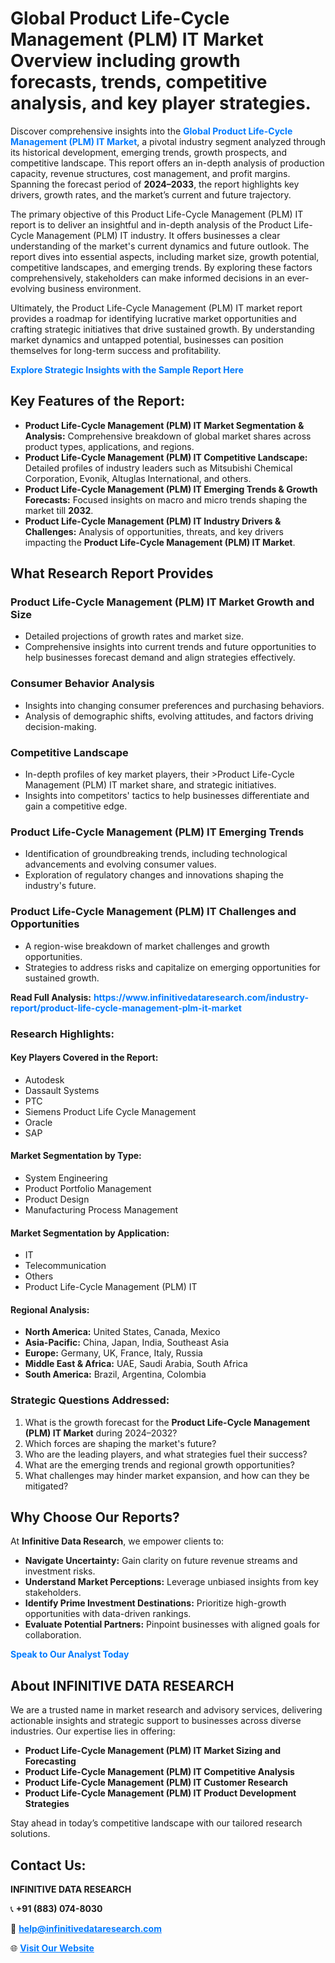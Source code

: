 <h1>Global Product Life-Cycle Management (PLM) IT Market Overview including growth forecasts, trends, competitive analysis, and key player strategies.</h1>
<p>
Discover comprehensive insights into the 
<a href="https://www.infinitivedataresearch.com/industry-report/product-life-cycle-management-plm-it-market" rel="dofollow" style="color: #007BFF; text-decoration: none;"><strong>Global Product Life-Cycle Management (PLM) IT Market</strong></a>, a pivotal industry segment analyzed through its historical development, emerging trends, growth prospects, and competitive landscape. This report offers an in-depth analysis of production capacity, revenue structures, cost management, and profit margins. Spanning the forecast period of <strong>2024–2033</strong>, the report highlights key drivers, growth rates, and the market’s current and future trajectory.
</p>
<p>
The primary objective of this Product Life-Cycle Management (PLM) IT report is to deliver an insightful and in-depth analysis of the Product Life-Cycle Management (PLM) IT industry. It offers businesses a clear understanding of the market's current dynamics and future outlook. The report dives into essential aspects, including market size, growth potential, competitive landscapes, and emerging trends. By exploring these factors comprehensively, stakeholders can make informed decisions in an ever-evolving business environment.
</p>
<p>
Ultimately, the Product Life-Cycle Management (PLM) IT market report provides a roadmap for identifying lucrative market opportunities and crafting strategic initiatives that drive sustained growth. By understanding market dynamics and untapped potential, businesses can position themselves for long-term success and profitability.
</p>
<p>
<a href="https://www.infinitivedataresearch.com/request-sample/reportId=102089" style="color: #007BFF; text-decoration: none;"><strong>Explore Strategic Insights with the Sample Report Here</strong></a>
</p>

<h2>Key Features of the Report:</h2>
<ul>
<li><strong>Product Life-Cycle Management (PLM) IT Market Segmentation & Analysis:</strong> Comprehensive breakdown of global market shares across product types, applications, and regions.</li>
<li><strong>Product Life-Cycle Management (PLM) IT Competitive Landscape:</strong> Detailed profiles of industry leaders such as Mitsubishi Chemical Corporation, Evonik, Altuglas International, and others.</li>
<li><strong>Product Life-Cycle Management (PLM) IT Emerging Trends & Growth Forecasts:</strong> Focused insights on macro and micro trends shaping the market till <strong>2032</strong>.</li>
<li><strong>Product Life-Cycle Management (PLM) IT Industry Drivers & Challenges:</strong> Analysis of opportunities, threats, and key drivers impacting the <strong>Product Life-Cycle Management (PLM) IT Market</strong>.</li>
</ul>

<h2>What Research Report Provides</h2>
<h3>Product Life-Cycle Management (PLM) IT Market Growth and Size</h3>
<ul>
<li>Detailed projections of growth rates and market size.</li>
<li>Comprehensive insights into current trends and future opportunities to help businesses forecast demand and align strategies effectively.</li>
</ul>

<h3>Consumer Behavior Analysis</h3>
<ul>
<li>Insights into changing consumer preferences and purchasing behaviors.</li>
<li>Analysis of demographic shifts, evolving attitudes, and factors driving decision-making.</li>
</ul>

<h3>Competitive Landscape</h3>
<ul>
<li>In-depth profiles of key market players, their >Product Life-Cycle Management (PLM) IT market share, and strategic initiatives.</li>
<li>Insights into competitors' tactics to help businesses differentiate and gain a competitive edge.</li>
</ul>

<h3>Product Life-Cycle Management (PLM) IT Emerging Trends</h3>
<ul>
<li>Identification of groundbreaking trends, including technological advancements and evolving consumer values.</li>
<li>Exploration of regulatory changes and innovations shaping the industry's future.</li>
</ul>

<h3>Product Life-Cycle Management (PLM) IT Challenges and Opportunities</h3>
<ul>
<li>A region-wise breakdown of market challenges and growth opportunities.</li>
<li>Strategies to address risks and capitalize on emerging opportunities for sustained growth.</li>
</ul>
<p><strong>Read Full Analysis:</strong> <a href="https://www.infinitivedataresearch.com/industry-report/product-life-cycle-management-plm-it-market" rel="dofollow" style="color: #007BFF; text-decoration: none;"><strong>https://www.infinitivedataresearch.com/industry-report/product-life-cycle-management-plm-it-market</strong></a></p>
<h3>Research Highlights:</h3>
<h4>Key Players Covered in the Report:</h4>
<ul><li>Autodesk</li><li>Dassault Systems</li><li>PTC</li><li>Siemens Product Life Cycle Management</li><li>Oracle</li><li>SAP</li></ul>
<h4>Market Segmentation by Type:</h4>
<ul><li>System Engineering</li><li>Product Portfolio Management</li><li>Product Design</li><li>Manufacturing Process Management</li></ul>
<h4>Market Segmentation by Application:</h4>
<ul><li>IT</li><li>Telecommunication</li><li>Others</li><li>Product Life-Cycle Management (PLM) IT</li></ul>

<h4>Regional Analysis:</h4>
<ul>
<li><strong>North America:</strong> United States, Canada, Mexico</li>
<li><strong>Asia-Pacific:</strong> China, Japan, India, Southeast Asia</li>
<li><strong>Europe:</strong> Germany, UK, France, Italy, Russia</li>
<li><strong>Middle East & Africa:</strong> UAE, Saudi Arabia, South Africa</li>
<li><strong>South America:</strong> Brazil, Argentina, Colombia</li>
</ul>

<h3>Strategic Questions Addressed:</h3>
<ol>
<li>What is the growth forecast for the <strong>Product Life-Cycle Management (PLM) IT Market</strong> during 2024–2032?</li>
<li>Which forces are shaping the market's future?</li>
<li>Who are the leading players, and what strategies fuel their success?</li>
<li>What are the emerging trends and regional growth opportunities?</li>
<li>What challenges may hinder market expansion, and how can they be mitigated?</li>
</ol>

<h2>Why Choose Our Reports?</h2>
<p>At <strong>Infinitive Data Research</strong>, we empower clients to:</p>
<ul>
<li><strong>Navigate Uncertainty:</strong> Gain clarity on future revenue streams and investment risks.</li>
<li><strong>Understand Market Perceptions:</strong> Leverage unbiased insights from key stakeholders.</li>
<li><strong>Identify Prime Investment Destinations:</strong> Prioritize high-growth opportunities with data-driven rankings.</li>
<li><strong>Evaluate Potential Partners:</strong> Pinpoint businesses with aligned goals for collaboration.</li>
</ul>
<p><a href="https://www.infinitivedataresearch.com/industry-report/product-life-cycle-management-plm-it-market" rel="dofollow" style="color: #007BFF; text-decoration: none;"><strong>Speak to Our Analyst Today</strong></a></p>

<h2>About INFINITIVE DATA RESEARCH</h2>
<p>We are a trusted name in market research and advisory services, delivering actionable insights and strategic support to businesses across diverse industries. Our expertise lies in offering:</p>
<ul>
<li><strong>Product Life-Cycle Management (PLM) IT Market Sizing and Forecasting</strong></li>
<li><strong>Product Life-Cycle Management (PLM) IT Competitive Analysis</strong></li>
<li><strong>Product Life-Cycle Management (PLM) IT Customer Research</strong></li>
<li><strong>Product Life-Cycle Management (PLM) IT Product Development Strategies</strong></li>
</ul>
<p>Stay ahead in today’s competitive landscape with our tailored research solutions.</p>

<h2>Contact Us:</h2>
<p><strong>INFINITIVE DATA RESEARCH</strong></p>
<p>📞 <strong>+91 (883) 074-8030</strong></p>
<p>📧 <strong><a href="mailto:help@infinitivedataresearch.com" style="color: #007BFF;">help@infinitivedataresearch.com</a></strong></p>
<p>🌐 <strong><a href="https://www.infinitivedataresearch.com" rel="dofollow" style="color: #007BFF;">Visit Our Website</a></strong></p>